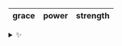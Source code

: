 | grace | power | strength |
| :---: | :---: | :------: |

<details>
  <summary>✨</summary>
  These words are chosen at random each day. New words will appear here tomorrow morning.
</details>